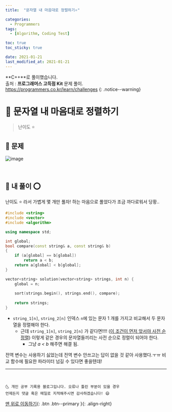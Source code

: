 ```yaml
---
title:  "문자열 내 마음대로 정렬하기⭐" 

categories:
  - Programmers
tags:
  - [Algorithm, Coding Test]

toc: true
toc_sticky: true

date: 2021-01-21
last_modified_at: 2021-01-21
---
```

**C++**로 풀이했습니다.  
출처 : **프로그래머스 고득점 Kit** 문제 풀이. <https://programmers.co.kr/learn/challenges>
{: .notice--warning}

# 📌 문자열 내 마음대로 정렬하기

> 난이도 ⭐

## 🚀 문제

![image](https://user-images.githubusercontent.com/42318591/105277004-ec001980-5be5-11eb-8c30-9f875c9233fb.png)


<br>

## 🚀 내 풀이 ⭕

난이도 ⭐ 라서 가볍게 몇 개만 풀자! 하는 마음으로 풀었다가 조금 까다로워서 당황.. 

```cpp
#include <string>
#include <vector>
#include <algorithm>

using namespace std;

int global;
bool compare(const string& a, const string& b)
{
    if (a[global] == b[global])
        return a < b;
    return a[global] < b[global];
}

vector<string> solution(vector<string> strings, int n) {
    global = n;
    
    sort(strings.begin(), strings.end(), compare);
    
    return strings;
}
```

- `string_1[n]`, `string_2[n]` 인덱스 `n`에 있는 문자 1 개를 가지고 비교해서 두 문자열을 정렬해야 한다.
  - 근데 `string_1[n]`, `string_2[n]` 가 같다면!!!! (<u>이 조건이 먼저 앞서야 사전 순 정렬</u>) 이렇게 같은 경우의 문자열들끼리는 사전 순으로 정렬이 되어야 한다.
    - 그냥 *a < b* 해주면 해결 됨.


전역 변수는 사용하기 싫었는데 전역 변수 안쓰고는 답이 없을 것 같아 사용했다.ㅜㅠ 비교 함수에 필요한 파라미터 넘길 수 있다면 좋을텐데!



***
<br>

    🌜 개인 공부 기록용 블로그입니다. 오류나 틀린 부분이 있을 경우 
    언제든지 댓글 혹은 메일로 지적해주시면 감사하겠습니다! 😄

[맨 위로 이동하기](#){: .btn .btn--primary }{: .align-right}